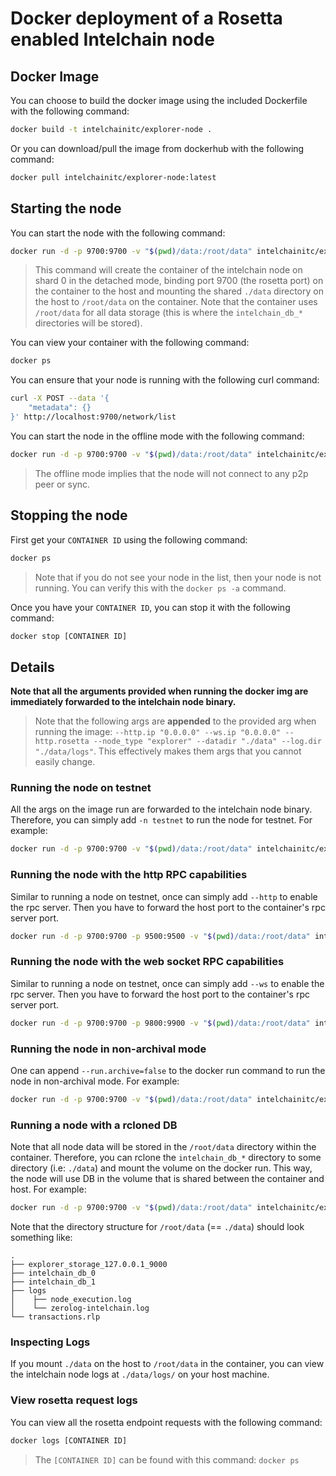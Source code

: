# Docker deployment of a Rosetta enabled Intelchain node

## Docker Image
You can choose to build the docker image using the included Dockerfile with the following command:
```bash
docker build -t intelchainitc/explorer-node . 
```

Or you can download/pull the image from dockerhub with the following command:
```bash
docker pull intelchainitc/explorer-node:latest
```

## Starting the node
You can start the node with the following command:
```bash
docker run -d -p 9700:9700 -v "$(pwd)/data:/root/data" intelchainitc/explorer-node --run.shard=0 
```
> This command will create the container of the intelchain node on shard 0 in the detached mode, 
> binding port 9700 (the rosetta port) on the container to the host and mounting the shared 
> `./data` directory on the host to `/root/data` on the container. Note that the container
> uses `/root/data` for all data storage (this is where the `intelchain_db_*` directories will be stored).

You can view your container with the following command:
```bash
docker ps 
```

You can ensure that your node is running with the following curl command:
```bash
curl -X POST --data '{
    "metadata": {}
}' http://localhost:9700/network/list
```

You can start the node in the offline mode with the following command:
```bash
docker run -d -p 9700:9700 -v "$(pwd)/data:/root/data" intelchainitc/explorer-node --run.shard=0 --run.offline 
```
> The offline mode implies that the node will not connect to any p2p peer or sync.


## Stopping the node
First get your `CONTAINER ID` using the following command:
```bash
docker ps
```
> Note that if you do not see your node in the list, then your node is not running.
> You can verify this with the `docker ps -a` command.

Once you have your `CONTAINER ID`, you can stop it with the following command:
```bash
docker stop [CONTAINER ID]
```

## Details

**Note that all the arguments provided when running the docker img are immediately forwarded to the intelchain node binary.**
> Note that the following args are **appended** to the provided arg when running the image: 
> `--http.ip "0.0.0.0" --ws.ip "0.0.0.0" --http.rosetta --node_type "explorer" --datadir "./data" --log.dir "./data/logs"`.
> This effectively makes them args that you cannot easily change.  

### Running the node on testnet
All the args on the image run are forwarded to the intelchain node binary. Therefore, you can simply add `-n testnet` to 
run the node for testnet. For example:
```bash 
docker run -d -p 9700:9700 -v "$(pwd)/data:/root/data" intelchainitc/explorer-node --run.shard=0 -n testnet
```

### Running the node with the http RPC capabilities 
Similar to running a node on testnet, once can simply add `--http` to enable the rpc server. Then you have to forward
the host port to the container's rpc server port.
```bash
docker run -d -p 9700:9700 -p 9500:9500 -v "$(pwd)/data:/root/data" intelchainitc/explorer-node --run.shard=0 -n testnet --http
```

### Running the node with the web socket RPC capabilities 
Similar to running a node on testnet, once can simply add `--ws` to enable the rpc server. Then you have to forward
the host port to the container's rpc server port.
```bash
docker run -d -p 9700:9700 -p 9800:9900 -v "$(pwd)/data:/root/data" intelchainitc/explorer-node --run.shard=0 -n testnet --ws
```

### Running the node in non-archival mode
One can append `--run.archive=false` to the docker run command to run the node in non-archival mode. For example:
```bash 
docker run -d -p 9700:9700 -v "$(pwd)/data:/root/data" intelchainitc/explorer-node --run.shard=0 -n testnet --run.archive=false
```

### Running a node with a rcloned DB
Note that all node data will be stored in the `/root/data` directory within the container. Therefore, you can rclone
the `intelchain_db_*` directory to some directory (i.e: `./data`) and mount the volume on the docker run. 
This way, the node will use DB in the volume that is shared between the container and host. For example: 
```bash 
docker run -d -p 9700:9700 -v "$(pwd)/data:/root/data" intelchainitc/explorer-node --run.shard=0
```

Note that the directory structure for `/root/data` (== `./data`) should look something like:
```
.
├── explorer_storage_127.0.0.1_9000
├── intelchain_db_0
├── intelchain_db_1
├── logs
│    ├── node_execution.log
│    └── zerolog-intelchain.log
└── transactions.rlp
``` 

### Inspecting Logs
If you mount `./data` on the host to `/root/data` in the container, you can view the intelchain node logs at
`./data/logs/` on your host machine.

### View rosetta request logs
You can view all the rosetta endpoint requests with the following command:
```bash
docker logs [CONTAINER ID]
```
> The `[CONTAINER ID]` can be found with this command: `docker ps`
